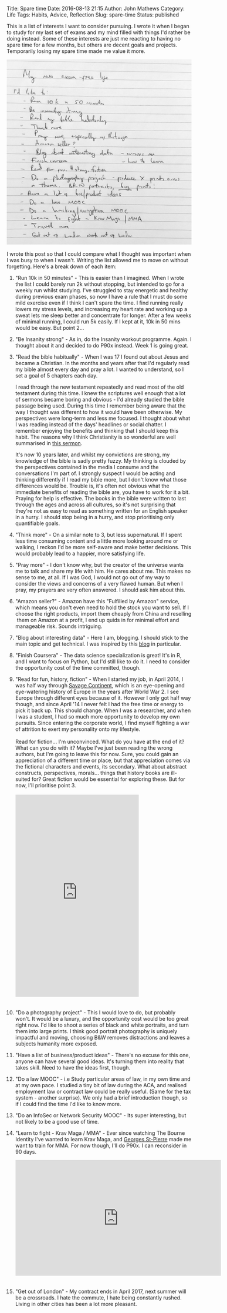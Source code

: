 Title: Spare time
Date: 2016-08-13 21:15
Author: John Mathews
Category: Life
Tags: Habits, Advice, Reflection
Slug: spare-time
Status: published

This is a list of interests I want to consider pursuing. I wrote it when I began to study for my last set of exams and my mind filled with things I'd rather be doing instead. Some of these interests are just me reacting to having no spare time for a few months, but others are decent goals and projects. Temporarily losing my spare time made me value it more.

![free-time](/images/spare_time.jpg)

I wrote this post so that I could compare what I thought was important when I was busy to when I wasn't. Writing the list allowed me to move on without forgetting. Here's a break down of each item:

1.  "Run 10k in 50 minutes" - This is easier than I imagined. When I wrote the list I could barely run 2k without stopping, but intended to go for a weekly run whilst studying. I've struggled to stay energetic and healthy during previous exam phases, so now I have a rule that I must do some mild exercise even if I think I can't spare the time. I find running really lowers my stress levels, and increasing my heart rate and working up a sweat lets me sleep better
    and concentrate for longer. After a few weeks of minimal running, I could run 5k easily. If I kept at it, 10k in 50 mins would be easy. But point 2...

2. "Be Insanity strong" - As in, do the Insanity workout programme. Again. I thought about it and decided to do P90x instead. Week 1 is going great.

3. "Read the bible habitually" - When I was 17 I found out about Jesus and became a Christian. In the months and years after that I'd regularly read my bible almost every day and pray a lot. I wanted to understand, so I set a goal of 5 chapters each day.

    I read through the new testament repeatedly and read most of the old testament during this time. I knew the scriptures well enough that a lot of sermons became boring and obvious - I'd already studied the bible passage being used. During this time I remember being aware that the way I thought was different to how it would have been otherwise. My perspectives were long-term and less me focused. I thought about what I was reading instead of the days' headlines or social chatter. I remember enjoying the benefits and thinking that I should keep this habit. The reasons why I think Christianity is so wonderful are well summarised in [this sermon](http://messages.destinyedinburgh.com/sermon/the-gospel-we-preach-a-message-for-leaders).

    It's now 10 years later, and whilst my convictions are strong, my knowledge of the bible is sadly pretty fuzzy. My thinking is clouded by the perspectives contained in the media I consume and the conversations I'm part of. I strongly suspect I would be acting and
    thinking differently if I read my bible more, but I don't know what those differences would be. Trouble is, it's often not obvious what the immediate benefits of reading the bible are, you have to work for it a bit. Praying for help is effective. The books in the bible were written to last through the ages and across all cultures, so it's not surprising that they're not as easy to read as something written for an English speaker in a hurry. I should stop being in a hurry, and stop prioritising only quantifiable goals.

4. "Think more" - On a similar note to 3, but less supernatural. If I spent less time consuming content and a little more looking around me or walking, I reckon I'd be more self-aware and make better decisions. This would probably lead to a happier, more satisfying life.

5. "Pray more" - I don't know why, but the creator of the universe wants me to talk and share my life with him. He cares about me. This makes no sense to me, at all. If I was God, I would not go out of my way to consider the views and concerns of a very flawed human. But
    when I pray, my prayers are very often answered. I should ask him about this.

6. "Amazon seller?" - Amazon have this "Fulfilled by Amazon" service,
    which means you don't even need to hold the stock you want to sell.
    If I choose the right products, import them cheaply from China and
    reselling  them on Amazon at a profit, I end up quids in for minimal
    effort and manageable risk. Sounds intriguing.

7. "Blog about interesting data" - Here I am, blogging. I should stick
    to the main topic and get technical. I was inspired by this
    [blog](http://www.curiousgnu.com/) in particular.

8. "Finish Coursera" - The data science specialization is great! It's in R, and I want to focus on Python, but I'd still like to do it. I need to consider the opportunity cost of the time committed, though.

9. "Read for fun, history, fiction" - When I started my job, in April 2014, I was half way through [Savage Continent](https://read.amazon.co.uk/kp/embed?asin=B00796LLLK&asin=B00796LLLK&preview=newtab&linkCode=kpe&ref_=cm_sw_r_kb_dp_GP2Rxb3Q8MYC4), which is an eye-opening and eye-watering history of Europe in the years after World War 2. I see Europe through different eyes because of it. However I only got half way though, and since April '14 I never felt I had the free time or energy to pick it back up. This should change. When I was a researcher, and when I was a student, I had so much more opportunity to develop my own pursuits. Since entering the corporate world, I find myself fighting a war of attrition to exert my personality onto my lifestyle. </br> </br> Read for fiction... I'm unconvinced. What do you have at the end of it? What can you do with it? Maybe I've just been reading the wrong authors, but I'm going to leave this for now. Sure, you could gain an appreciation of a different time or place, but that appreciation comes via the fictional characters and events, its secondary. What about abstract constructs, perspectives, morals... things that history books are ill-suited for? Great fiction would be essential for exploring these. But for now, I'll prioritise point 3.</br>  </br> <iframe style="max-width: 100%; float:middle" src="https://read.amazon.co.uk/kp/card?asin=B00796LLLK&amp;asin=B00796LLLK&amp;preview=inline&amp;linkCode=kpe&amp;ref_=cm_sw_r_kb_dp_GP2Rxb3Q8MYC4" width="336" height="550" frameborder="0" allowfullscreen="allowfullscreen"></iframe> </br> </br>

10. "Do a photography project" - This I would love to do, but probably won't. It would be a luxury, and the opportunity cost would be too great right now. I'd like to shoot a series of black and white portraits, and turn them into large prints. I think good portrait photography is uniquely impactful and moving, choosing B&W removes distractions and leaves a subjects humanity more exposed.

11. "Have a list of business/product ideas" - There's no excuse for this
    one, anyone can have several good ideas. It's turning them into
    reality that takes skill. Need to have the ideas first, though.

12. "Do a law MOOC" - i.e Study particular areas of law, in my own time
    and at my own pace. I studied a tiny bit of law during the ACA, and
    realised employment law or contract law could be really useful.
    (Same for the tax system - another surprise). We only had a brief
    introduction though, so if I could find the time I'd like to know
    more.

13. "Do an InfoSec or Network Security MOOC" - Its super interesting,
    but not likely to be a good use of time.

14. "Learn to fight - Krav Maga / MMA" - Ever since watching The Bourne
    Identity I've wanted to learn Krav Maga, and [Georges
    St-Pierre](https://youtu.be/LybrzdG96_8) made me want to train
    for MMA. For now though, I'll do P90x. I can reconsider in 90 days.

    <div class="embed-responsive embed-responsive-16by9">
    <iframe width="560" height="315" class="embed-responsive-item" src="https://www.youtube.com/embed/u0_8dzaNxhg" frameborder="0" allowfullscreen></iframe>    
     </div>

15. "Get out of London" - My contract ends in April 2017, next summer
    will be a crossroads. I hate the commute, I hate being constantly
    rushed. Living in other cities has been a lot more pleasant.

